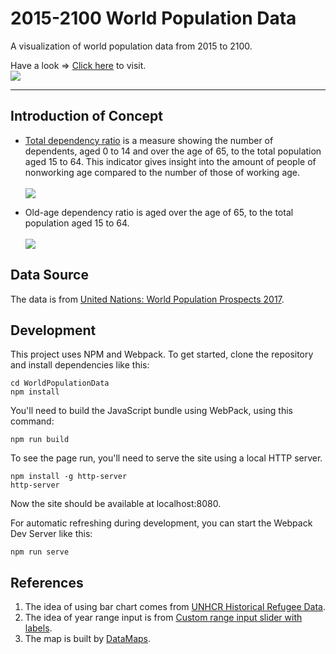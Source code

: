 # 2015-2100 World Population Data

A visualization of world population data from 2015 to 2100.

Have a look => [Click here](https://bl.ocks.org/BruceHenry/raw/f9c8fdaa96182f18c5517a0d18323f40/) to visit.
<br/><img src="https://gist.githubusercontent.com/BruceHenry/f9c8fdaa96182f18c5517a0d18323f40/raw/0c2763039f565f32412a994c7e437278bd687c43/thumbnail.png"/>
<hr/>

## Introduction of Concept
- [Total dependency ratio](https://en.wikipedia.org/wiki/Dependency_ratio) is a measure showing the number of dependents, aged 0 to 14 and over the age of 65, to the total population aged 15 to 64. This indicator gives insight into the amount of people of nonworking age compared to the number of those of working age.
<br/><br/><img src="https://wikimedia.org/api/rest_v1/media/math/render/svg/e7515ecc13b474b4953708350ad4197be7b6e40f"/>

- Old-age dependency ratio is aged over the age of 65, to the total population aged 15 to 64.
<br/><br/><img src="https://wikimedia.org/api/rest_v1/media/math/render/svg/1864839236c02e2787c3fa2cac420edfcf8e5de2"/>

## Data Source
The data is from [United Nations: World Population Prospects 2017](https://esa.un.org/unpd/wpp/Download/Standard/Population/).

## Development

This project uses NPM and Webpack. To get started, clone the repository and install dependencies like this:

```
cd WorldPopulationData
npm install
```

You'll need to build the JavaScript bundle using WebPack, using this command:

```
npm run build
```

To see the page run, you'll need to serve the site using a local HTTP server.

```
npm install -g http-server
http-server
```

Now the site should be available at localhost:8080.

For automatic refreshing during development, you can start the Webpack Dev Server like this:

```
npm run serve
```

## References
1. The idea of using bar chart comes from [UNHCR Historical Refugee Data](http://data.unhcr.org/dataviz/).
2. The idea of year range input is from [Custom range input slider with labels](https://codepen.io/trevanhetzel/pen/rOVrGK).
3. The map is built by [DataMaps](http://datamaps.github.io/).
